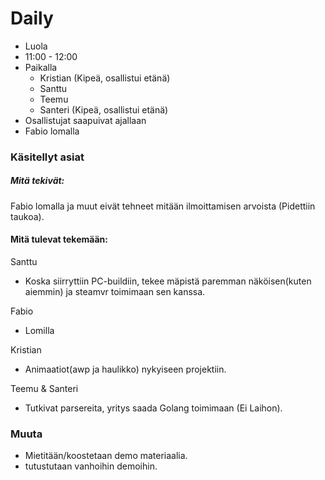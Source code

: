 # Daily

- Luola
- 11:00 - 12:00
- Paikalla
	- Kristian (Kipeä, osallistui etänä)
	- Santtu
	- Teemu
  - Santeri (Kipeä, osallistui etänä)
- Osallistujat saapuivat ajallaan
- Fabio lomalla

### Käsitellyt asiat

##### Mitä tekivät:

Fabio lomalla ja muut eivät tehneet mitään ilmoittamisen arvoista (Pidettiin taukoa).

#### Mitä tulevat tekemään: 

Santtu
- Koska siirryttiin PC-buildiin, tekee mäpistä paremman näköisen(kuten aiemmin) ja steamvr toimimaan sen kanssa.

Fabio
- Lomilla

Kristian
- Animaatiot(awp ja haulikko) nykyiseen projektiin.

Teemu & Santeri
- Tutkivat parsereita, yritys saada Golang toimimaan (Ei Laihon).
### Muuta

- Mietitään/koostetaan demo materiaalia.
- tutustutaan vanhoihin demoihin.
